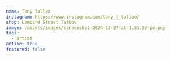 ```yaml
---
name: Tony Tallez
instagram: https://www.instagram.com/tony_t_tattoo/
shop: Lombard Street Tattoo
image: /assets/images/screenshot-2024-12-27-at-1.51.52-pm.png
tags:
  - artist
active: true
featured: false
---
```


